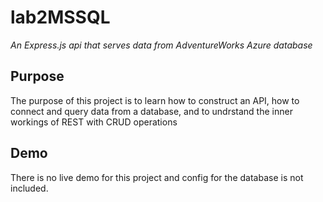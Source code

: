 # lab2MSSQL

_An Express.js api that serves data from AdventureWorks Azure database_

## Purpose

The purpose of this project is to learn how to construct an API, how to connect and query data from a database, and to undrstand the inner workings of REST with CRUD operations

## Demo

There is no live demo for this project and config for the database is not included.
